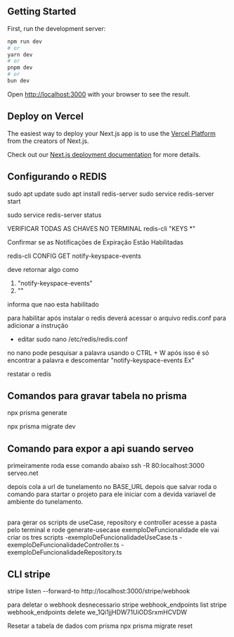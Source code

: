 ## Getting Started

First, run the development server:

```bash
npm run dev
# or
yarn dev
# or
pnpm dev
# or
bun dev
```

Open [http://localhost:3000](http://localhost:3000) with your browser to see the result.

## Deploy on Vercel

The easiest way to deploy your Next.js app is to use the [Vercel Platform](https://vercel.com/new?utm_medium=default-template&filter=next.js&utm_source=create-next-app&utm_campaign=create-next-app-readme) from the creators of Next.js.

Check out our [Next.js deployment documentation](https://nextjs.org/docs/app/building-your-application/deploying) for more details.

## Configurando o REDIS

sudo apt update
sudo apt install redis-server
sudo service redis-server start

sudo service redis-server status

VERIFICAR TODAS AS CHAVES NO TERMINAL
redis-cli
"KEYS \*"

Confirmar se as Notificações de Expiração Estão Habilitadas

redis-cli CONFIG GET notify-keyspace-events

deve retornar algo como

1. "notify-keyspace-events"
2. ""

informa que nao esta habilitado

para habilitar após instalar o redis deverá acessar o arquivo redis.conf para adicionar a instrução

- editar
  sudo nano /etc/redis/redis.conf

no nano pode pesquisar a palavra usando o CTRL + W
após isso é só encontrar a palavra e descomentar
"notify-keyspace-events Ex"

restatar o redis

## Comandos para gravar tabela no prisma

npx prisma generate

npx prisma migrate dev

## Comando para expor a api suando serveo

primeiramente roda esse comando abaixo
ssh -R 80:localhost:3000 serveo.net

depois cola a url de tunelamento no BASE_URL
depois que salvar roda o comando para startar o projeto para ele iniciar com a devida variavel de ambiente
do tunelamento.

##

para gerar os scripts de useCase, repository e controller
acesse a pasta pelo terminal e rode
generate-usecase exemploDeFuncionalidade
ele vai criar os tres scripts
-exemploDeFuncionalidadeUseCase.ts
-exemploDeFuncionalidadeController.ts
-exemploDeFuncionalidadeRepository.ts

## CLI stripe

stripe listen --forward-to http://localhost:3000/stripe/webhook

para deletar o webhook desnecessario
stripe webhook_endpoints list
stripe webhook_endpoints delete we_1Qi1jjHDW71UiODSrxmHCVDW

Resetar a tabela de dados com prisma
npx prisma migrate reset
